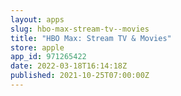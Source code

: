 ```yaml
---
layout: apps
slug: hbo-max-stream-tv--movies
title: "HBO Max: Stream TV & Movies"
store: apple
app_id: 971265422
date: 2022-03-18T16:14:18Z
published: 2021-10-25T07:00:00Z
---
```

